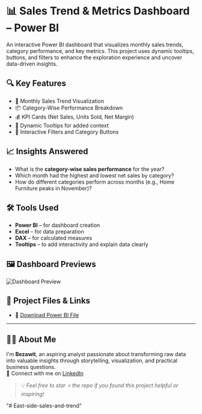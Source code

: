 # 📊 Sales Trend & Metrics Dashboard – Power BI

An interactive Power BI dashboard that visualizes monthly sales trends, category performance, and key metrics. This project uses dynamic tooltips, buttons, and filters to enhance the exploration experience and uncover data-driven insights.

## 🔍 Key Features

- 📅 Monthly Sales Trend Visualization
- 📦 Category-Wise Performance Breakdown
- 💰 KPI Cards (Net Sales, Units Sold, Net Margin)
- 🧭 Dynamic Tooltips for added context
- 🔘 Interactive Filters and Category Buttons

## 📈 Insights Answered

- What is the **category-wise sales performance** for the year?
- Which month had the highest and lowest net sales by category?
- How do different categories perform across months (e.g., Home Furniture peaks in November)?

## 🛠️ Tools Used

- **Power BI** – for dashboard creation
- **Excel** – for data preparation
- **DAX** – for calculated measures
- **Tooltips** – to add interactivity and explain data clearly

## 🖼️ Dashboard Previews

![Dashboard Preview](image1.png)


## 🔗 Project Files & Links

- 📎 [Download Power BI File](https://github.com/YourUsername/YourRepoName/blob/main/SalesDashboard.pbix)

---

## 🙋‍♀️ About Me

I'm **Bezawit**, an aspiring analyst passionate about transforming raw data into valuable insights through storytelling, visualization, and practical business questions.  
🔗 Connect with me on [LinkedIn](https://www.linkedin.com/in/bezawit-assefa-4964592aa)

> 💡 *Feel free to star ⭐ the repo if you found this project helpful or inspiring!*

"# East-side-sales-and-trend" 

